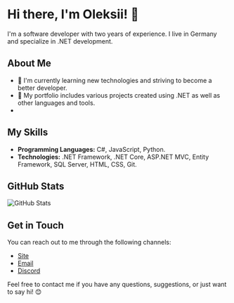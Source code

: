 # Hi there, I'm Oleksii! 👋

I'm a software developer with two years of experience. I live in Germany and specialize in .NET development.

## About Me

- 🌱 I'm currently learning new technologies and striving to become a better developer.
- 🔭 My portfolio includes various projects created using .NET as well as other languages and tools.
- 
## My Skills

- **Programming Languages:** C#, JavaScript, Python.
- **Technologies:** .NET Framework, .NET Core, ASP.NET MVC, Entity Framework, SQL Server, HTML, CSS, Git.

## GitHub Stats

![GitHub Stats](https://github-readme-stats.vercel.app/api?username=zont1k&show_icons=true)

## Get in Touch

You can reach out to me through the following channels:

- [Site](https://zont1k.cc/)
- [Email](oleksiizotov06@gmail.com)
- [Discord](https://discord.com/users/564380749873152004)

Feel free to contact me if you have any questions, suggestions, or just want to say hi! 😊

